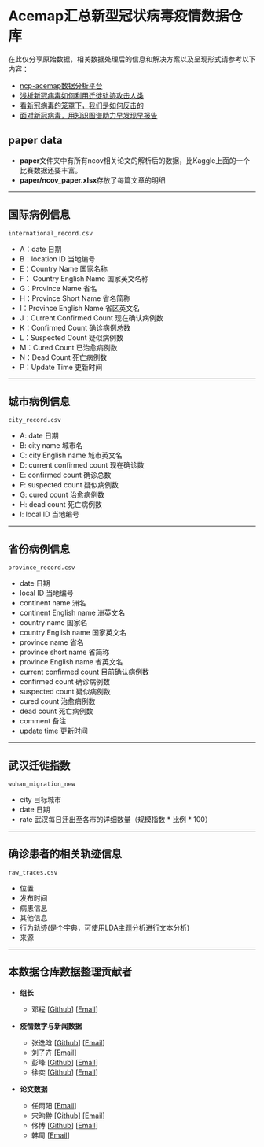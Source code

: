 # Acemap汇总新型冠状病毒疫情数据仓库

在此仅分享原始数据，相关数据处理后的信息和解决方案以及呈现形式请参考以下内容：

- [ncp-acemap数据分析平台](http://ncp.acemap.info/)
- [浅析新冠病毒如何利用迁徙轨迹攻击人类](https://mp.weixin.qq.com/s/5y_1bRryI59zAPo1KYNpZA)
- [看新冠病毒的笼罩下，我们是如何反击的](https://mp.weixin.qq.com/s/oH2y0WPACDkAWQQhznsHqw)
- [面对新冠病毒，用知识图谱助力早发现早报告](https://mp.weixin.qq.com/s/SHiWPu5UZqMVQbPsb3p5dw)


## paper data

- **paper**文件夹中有所有ncov相关论文的解析后的数据，比Kaggle上面的一个比赛数据还要丰富。
- **paper/ncov_paper.xlsx**存放了每篇文章的明细

---

## 国际病例信息

    international_record.csv

- A：date 日期
- B：location ID 当地编号
- E：Country Name 国家名称
- F： Country English Name 国家英文名称
- G：Province Name 省名
- H：Province Short Name 省名简称
- I：Province English Name 省区英文名
- J：Current Confirmed Count 现在确认病例数
- K：Confirmed Count 确诊病例总数
- L：Suspected Count 疑似病例数
- M：Cured Count 已治愈病例数
- N：Dead Count 死亡病例数
- P：Update Time 更新时间

---

## 城市病例信息

    city_record.csv

- A: date 日期
- B: city name 城市名
- C: city English name 城市英文名
- D: current confirmed count 现在确诊数
- E: confirmed count 确诊总数
- F: suspected count 疑似病例数
- G: cured count 治愈病例数
- H: dead count 死亡病例数
- I: local ID 当地编号

---

## 省份病例信息

    province_record.csv

- date 日期
- local ID 当地编号
- continent name 洲名
- continent English name 洲英文名
- country name 国家名
- country English name 国家英文名
- province name 省名
- province short name 省简称
- province English name 省英文名
- current confirmed count 目前确认病例数
- confirmed count 确诊病例数
- suspected count 疑似病例数
- cured count 治愈病例数
- dead count 死亡病例数
- comment 备注
- update time 更新时间

---

## 武汉迁徙指数

    wuhan_migration_new

- city 目标城市
- date 日期
- rate  武汉每日迁出至各市的详细数量（规模指数 $*$ 比例 $*$ 100）

---

## 确诊患者的相关轨迹信息

    raw_traces.csv

- 位置
- 发布时间
- 病患信息
- 其他信息
- 行为轨迹(是个字典，可使用LDA主题分析进行文本分析)
- 来源

---

## 本数据仓库数据整理贡献者

- **组长**
  - 邓程 [[Github](https://github.com/davendw49/)] [[Email](mailto:davendw@sjtu.edu.cn)]

- **疫情数字与新闻数据**

  - 张逸晗 [[Github](https://github.com/tilendlesa/)] [[Email](mailto:1902942521@qq.com)]
  - 刘子卉 [[Email](mailto:zihui_liu@sjtu.edu.cn)]
  - 彭峰 [[Github](https://github.com/PFpengfeng/)] [[Email](mailto:2350212276@sjtu.edu.cn)]
  - 徐奕 [[Github](https://github.com/Reacubeth/)] [[Email](mailto:davendw@sjtu.edu.cn)]

- **论文数据**

  - 任雨阳 [[Email](mailto:yyren@tju.edu.cn)]
  - 宋昀翀 [[Github](https://github.com/Cyberpuncrush/)] [[Email](mailto:songyunchong@outlook.com
)]
  - 佟博 [[Github](https://github.com/iiot-tbb/)] [[Email](mailto:bool_tbb@sjtu.edu.cn)]
  - 韩周 [[Email](mailto:uptome@sjtu.edu.cn)]
